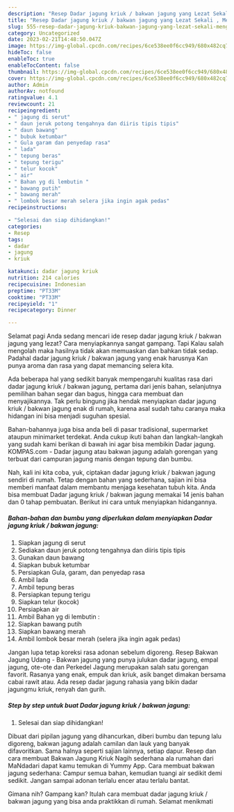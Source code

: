 ```yaml
---
description: "Resep Dadar jagung kriuk / bakwan jagung yang Lezat Sekali , Menggugah Selera"
title: "Resep Dadar jagung kriuk / bakwan jagung yang Lezat Sekali , Menggugah Selera"
slug: 555-resep-dadar-jagung-kriuk-bakwan-jagung-yang-lezat-sekali-menggugah-selera
category: Uncategorized
date: 2023-02-21T14:48:50.047Z
image: https://img-global.cpcdn.com/recipes/6ce538ee0f6cc949/680x482cq70/dadar-jagung-kriuk-bakwan-jagung-foto-resep-utama.jpg
hideToc: false
enableToc: true
enableTocContent: false
thumbnail: https://img-global.cpcdn.com/recipes/6ce538ee0f6cc949/680x482cq70/dadar-jagung-kriuk-bakwan-jagung-foto-resep-utama.jpg
cover: https://img-global.cpcdn.com/recipes/6ce538ee0f6cc949/680x482cq70/dadar-jagung-kriuk-bakwan-jagung-foto-resep-utama.jpg
author: Admin
authorAv: notfound
ratingvalue: 4.1
reviewcount: 21
recipeingredient:
- " jagung di serut"
- " daun jeruk potong tengahnya dan diiris tipis tipis"
- " daun bawang"
- " bubuk ketumbar"
- " Gula garam dan penyedap rasa"
- " lada"
- " tepung beras"
- " tepung terigu"
- " telur kocok"
- " air"
- " Bahan yg di lembutin "
- " bawang putih"
- " bawang merah"
- " lombok besar merah selera jika ingin agak pedas"
recipeinstructions:

- "Selesai dan siap dihidangkan!"
categories:
- Resep
tags:
- dadar
- jagung
- kriuk

katakunci: dadar jagung kriuk 
nutrition: 214 calories
recipecuisine: Indonesian
preptime: "PT33M"
cooktime: "PT33M"
recipeyield: "1"
recipecategory: Dinner

---
```



Selamat pagi Anda sedang mencari ide resep dadar jagung kriuk / bakwan jagung yang lezat? Cara menyiapkannya sangat gampang. Tapi Kalau salah mengolah maka hasilnya tidak akan memuaskan dan bahkan tidak sedap. Padahal dadar jagung kriuk / bakwan jagung yang enak harusnya Kan punya aroma dan rasa yang dapat memancing selera kita.


Ada beberapa hal yang sedikit banyak mempengaruhi kualitas rasa dari dadar jagung kriuk / bakwan jagung, pertama dari jenis bahan, selanjutnya pemilihan bahan segar dan bagus, hingga cara membuat dan menyajikannya. Tak perlu bingung jika hendak menyiapkan dadar jagung kriuk / bakwan jagung enak di rumah, karena asal sudah tahu caranya maka hidangan ini bisa menjadi suguhan spesial.

Bahan-bahannya juga bisa anda beli di pasar tradisional, supermarket ataupun minimarket terdekat. Anda cukup ikuti bahan dan langkah-langkah yang sudah kami berikan di bawah ini agar bisa membikin Dadar jagung. KOMPAS.com - Dadar jagung atau bakwan jagung adalah gorengan yang terbuat dari campuran jagung manis dengan tepung dan bumbu.


Nah, kali ini kita coba, yuk, ciptakan dadar jagung kriuk / bakwan jagung sendiri di rumah. Tetap dengan bahan yang sederhana, sajian ini bisa memberi manfaat dalam membantu menjaga kesehatan tubuh kita. Anda bisa membuat Dadar jagung kriuk / bakwan jagung memakai 14 jenis bahan dan 0 tahap pembuatan. Berikut ini cara untuk menyiapkan hidangannya.

<!--inarticleads1-->

##### Bahan-bahan dan bumbu yang diperlukan dalam menyiapkan Dadar jagung kriuk / bakwan jagung:

1. Siapkan  jagung di serut
1. Sediakan  daun jeruk potong tengahnya dan diiris tipis tipis
1. Gunakan  daun bawang
1. Siapkan  bubuk ketumbar
1. Persiapkan  Gula, garam, dan penyedap rasa
1. Ambil  lada
1. Ambil  tepung beras
1. Persiapkan  tepung terigu
1. Siapkan  telur (kocok)
1. Persiapkan  air
1. Ambil  Bahan yg di lembutin :
1. Siapkan  bawang putih
1. Siapkan  bawang merah
1. Ambil  lombok besar merah (selera jika ingin agak pedas)


Jangan lupa tetap koreksi rasa adonan sebelum digoreng. Resep Bakwan Jagung Udang - Bakwan jagung yang punya julukan dadar jagung, empal jagung, ote-ote dan Perkedel Jagung merupakan salah satu gorengan favorit. Rasanya yang enak, empuk dan kriuk, asik banget dimakan bersama cabai rawit atau. Ada resep dadar jagung rahasia yang bikin dadar jagungmu kriuk, renyah dan gurih. 

<!--inarticleads2-->

##### Step by step untuk buat Dadar jagung kriuk / bakwan jagung:


1. Selesai dan siap dihidangkan!

Dibuat dari pipilan jagung yang dihancurkan, diberi bumbu dan tepung lalu digoreng, bakwan jagung adalah camilan dan lauk yang banyak difavoritkan. Sama halnya seperti sajian lainnya, setiap dapur. Resep dan cara membuat Bakwan Jagung Kriuk Nagih sederhana ala rumahan dari MaNdadari dapat kamu temukan di Yummy App. Cara membuat bakwan jagung sederhana: Campur semua bahan, kemudian tuangi air sedikit demi sedikit. Jangan sampai adonan terlalu encer atau terlalu bantat. 

Gimana nih? Gampang kan? Itulah cara membuat dadar jagung kriuk / bakwan jagung yang bisa anda praktikkan di rumah. Selamat menikmati
